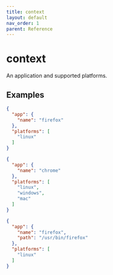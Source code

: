 ```yaml
---
title: context
layout: default
nav_order: 1
parent: Reference
---
```


# context

An application and supported platforms.

## Examples

```json
{
  "app": {
    "name": "firefox"
  },
  "platforms": [
    "linux"
  ]
}
```

```json
{
  "app": {
    "name": "chrome"
  },
  "platforms": [
    "linux",
    "windows",
    "mac"
  ]
}
```

```json
{
  "app": {
    "name": "firefox",
    "path": "/usr/bin/firefox"
  },
  "platforms": [
    "linux"
  ]
}
```
